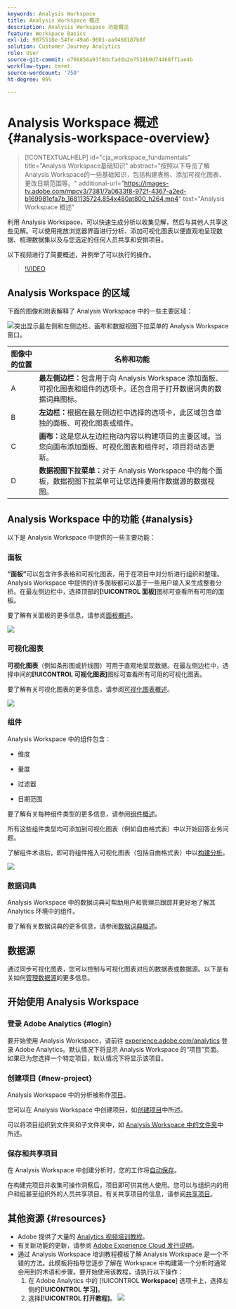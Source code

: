 ```yaml
---
keywords: Analysis Workspace
title: Analysis Workspace 概述
description: Analysis Workspace 功能概览
feature: Workspace Basics
exl-id: 9075518e-54fe-49a6-9601-aa9468187b8f
solution: Customer Journey Analytics
role: User
source-git-commit: e766858a93f8dcfadda2e7518b0d74468ff1ae4b
workflow-type: tm+mt
source-wordcount: '750'
ht-degree: 96%

---
```


# Analysis Workspace 概述 {#analysis-workspace-overview}

>[!CONTEXTUALHELP]
>id="cja_workspace_fundamentals"
>title="Analysis Workspace基础知识"
>abstract="按照以下导览了解Analysis Workspace的一些基础知识，包括构建表格、添加可视化图表、更改日期范围等。"
>additional-url="https://images-tv.adobe.com/mpcv3/7381/7a0633f8-972f-4367-a2ed-b169981efa7b_1681135724.854x480at800_h264.mp4" text="Analysis Workspace 概述"

利用 Analysis Workspace，可以快速生成分析以收集见解，然后与其他人共享这些见解。可以使用拖放浏览器界面进行分析、添加可视化图表以便直观地呈现数据、梳理数据集以及与您选定的任何人员共享和安排项目。

以下视频进行了简要概述，并例举了可以执行的操作。

>[!VIDEO](https://video.tv.adobe.com/v/26266/?quality=12)

## Analysis Workspace 的区域

下面的图像和附表解释了 Analysis Workspace 中的一些主要区域：

![突出显示最左侧和左侧边栏、画布和数据视图下拉菜单的 Analysis Workspace 窗口。](assets/analysis-workspace-overvew.png)

| 图像中的位置 | 名称和功能 |
|---------|----------|
| A | **最左侧边栏：**&#x200B;包含用于向 Analysis Workspace 添加面板、可视化图表和组件的选项卡。还包含用于打开数据词典的数据词典图标。 |
| B | **左边栏：**&#x200B;根据在最左侧边栏中选择的选项卡，此区域包含单独的面板、可视化图表或组件。 |
| C | **画布：**&#x200B;这是您从左边栏拖动内容以构建项目的主要区域。当您向画布添加面板、可视化图表和组件时，项目将动态更新。 |
| D | **数据视图下拉菜单：**&#x200B;对于 Analysis Workspace 中的每个面板，数据视图下拉菜单可让您选择要用作数据源的数据视图。 |

## Analysis Workspace 中的功能 {#analysis}

以下是 Analysis Workspace 中提供的一些主要功能：

### 面板

**“面板”**&#x200B;可以包含许多表格和可视化图表，用于在项目中对分析进行组织和整理。Analysis Workspace 中提供的许多面板都可以基于一些用户输入来生成整套分析。在最左侧边栏中，选择顶部的&#x200B;**[!UICONTROL 面板]**&#x200B;图标可查看所有可用的面板。

要了解有关面板的更多信息，请参阅[面板概述](/help/analysis-workspace/c-panels/panels.md)。

![](assets/build-panels.png)

### 可视化图表

**可视化图表**（例如条形图或折线图）可用于直观地呈现数据。在最左侧边栏中，选择中间的&#x200B;**[!UICONTROL 可视化图表]**&#x200B;图标可查看所有可用的可视化图表。

要了解有关可视化图表的更多信息，请参阅[可视化图表概述](/help/analysis-workspace/visualizations/freeform-analysis-visualizations.md)。

![](assets/build-visualizations.png)

### 组件

Analysis Workspace 中的组件包含：

* 维度

* 量度

* 过滤器

* 日期范围

要了解有关每种组件类型的更多信息，请参阅[组件概述](/help/components/overview.md)。

所有这些组件类型均可添加到可视化图表（例如自由格式表）中以开始回答业务问题。

了解组件术语后，即可将组件拖入可视化图表（包括自由格式表）中以[构建分析](/help/analysis-workspace/visualizations/freeform-table/freeform-table.md)。

![](assets/build-components.png)

### 数据词典

Analysis Workspace 中的数据词典可帮助用户和管理员跟踪并更好地了解其 Analytics 环境中的组件。

要了解有关数据词典的更多信息，请参阅[数据词典概述](/help/components/data-dictionary/data-dictionary-overview.md)。

## 数据源

通过同步可视化图表，您可以控制与可视化图表对应的数据表或数据源。以下是有关如何[管理数据源](/help/analysis-workspace/visualizations/t-sync-visualization.md)的更多信息。

## 开始使用 Analysis Workspace

### 登录 Adobe Analytics {#login}

要开始使用 Analysis Workspace，请前往 [experience.adobe.com/analytics](https://experience.adobe.com/analytics) 登录 Adobe Analytics。默认情况下将显示 Analysis Workspace 的“项目”页面。如果已为您选择一个特定项目，默认情况下将显示该项目。

### 创建项目 {#new-project}

Analysis Workspace 中的分析被称作[项目](/help/analysis-workspace/build-workspace-project/freeform-overview.md)。

您可以在 Analysis Workspace 中创建项目，如[创建项目](/help/analysis-workspace/build-workspace-project/create-projects.md)中所述。

可以将项目组织到文件夹和子文件夹中，如 [Analysis Workspace 中的文件夹](/help/analysis-workspace/build-workspace-project/workspace-folders/about-folders.md)中所述。

### 保存和共享项目

在 Analysis Workspace 中创建分析时，您的工作将[自动保存](/help/analysis-workspace/build-workspace-project/save-projects.md)。

在构建完项目并收集可操作洞察后，项目即可供其他人使用。您可以与组织内的用户和组甚至组织外的人员共享项目。有关共享项目的信息，请参阅[共享项目](/help/analysis-workspace/curate-share/share-projects.md)。

## 其他资源 {#resources}

* Adobe 提供了大量的 [Analytics 视频培训教程](https://experienceleague.adobe.com/docs/analytics-learn/tutorials/overview.html?lang=zh-Hans)。
* 有关新功能的更新，请参阅 [Adobe Experience Cloud 发行说明](https://experienceleague.adobe.com/docs/release-notes/experience-cloud/current.html#analytics)。
* 通过 Analysis Workspace 培训教程模板了解 Analysis Workspace 是一个不错的方法。此模板将指导您逐步了解在 Workspace 中构建第一个分析时通常会用到的术语和步骤。要开始使用该教程，请执行以下操作：
   1. 在 Adobe Analytics 中的 [!UICONTROL **Workspace**] 选项卡上，选择左侧的&#x200B;**[!UICONTROL 学习]**。
   1. 选择&#x200B;**[!UICONTROL 打开教程]**。
      ![](assets/training-tutorial.png)
